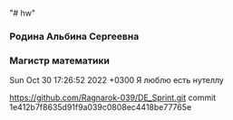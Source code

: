 "# hw"

### Родина Альбина Сергеевна
### Магистр математики
Sun Oct 30 17:26:52 2022 +0300
Я люблю есть нутеллу 

https://github.com/Ragnarok-039/DE_Sprint.git
commit 1e412b7f8635d91f9a039c0808ec4418be77765e

